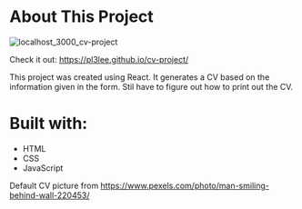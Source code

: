 # About This Project

![localhost_3000_cv-project](https://user-images.githubusercontent.com/64212628/172524547-7630220e-051b-4062-b1d7-0ecaea845d84.png)


Check it out: https://pl3lee.github.io/cv-project/

This project was created using React. It generates a CV based on the information given in the form. Stil have to figure out how to print out the CV.

# Built with:
- HTML
- CSS
- JavaScript

Default CV picture from https://www.pexels.com/photo/man-smiling-behind-wall-220453/
